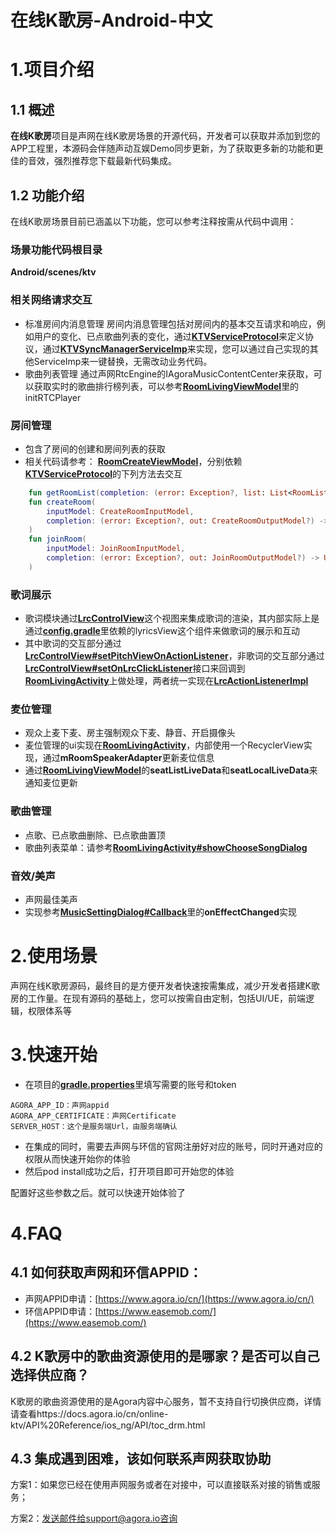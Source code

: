 # 在线K歌房-Android-中文

# 1.项目介绍
## 1.1 概述
**在线K歌房**项目是声网在线K歌房场景的开源代码，开发者可以获取并添加到您的APP工程里，本源码会伴随声动互娱Demo同步更新，为了获取更多新的功能和更佳的音效，强烈推荐您下载最新代码集成。

## 1.2 功能介绍
在线K歌房场景目前已涵盖以下功能，您可以参考注释按需从代码中调用：

### 场景功能代码根目录

**Android/scenes/ktv**


### 相关网络请求交互
- 标准房间内消息管理
    房间内消息管理包括对房间内的基本交互请求和响应，例如用户的变化、已点歌曲列表的变化，通过[**KTVServiceProtocol**](src/main/java/io/agora/scene/ktv/service/KTVServiceProtocol.kt)来定义协议，通过[**KTVSyncManagerServiceImp**](src/main/java/io/agora/scene/ktv/service/KTVSyncManagerServiceImp.kt)来实现，您可以通过自己实现的其他ServiceImp来一键替换，无需改动业务代码。
- 歌曲列表管理
    通过声网RtcEngine的IAgoraMusicContentCenter来获取，可以获取实时的歌曲排行榜列表，可以参考[**RoomLivingViewModel**](src/main/java/io/agora/scene/ktv/live/RoomLivingViewModel.java)里的initRTCPlayer
### 房间管理
- 包含了房间的创建和房间列表的获取
- 相关代码请参考：
    [**RoomCreateViewModel**](src/main/java/io/agora/scene/ktv/create/RoomCreateViewModel.java)，分别依赖[**KTVServiceProtocol**](src/main/java/io/agora/scene/ktv/service/KTVServiceProtocol.kt)的下列方法去交互
```kotlin
    fun getRoomList(completion: (error: Exception?, list: List<RoomListModel>?) -> Unit)
    fun createRoom(
        inputModel: CreateRoomInputModel,
        completion: (error: Exception?, out: CreateRoomOutputModel?) -> Unit
    )
    fun joinRoom(
        inputModel: JoinRoomInputModel,
        completion: (error: Exception?, out: JoinRoomOutputModel?) -> Unit
    )
```
### 歌词展示
- 歌词模块通过[**LrcControlView**](src/main/java/io/agora/scene/ktv/widget/LrcControlView.java)这个视图来集成歌词的渲染，其内部实际上是通过[**config.gradle**](../../config.gradle)里依赖的lyricsView这个组件来做歌词的展示和互动
- 其中歌词的交互部分通过[**LrcControlView#setPitchViewOnActionListener**](src/main/java/io/agora/scene/ktv/widget/LrcControlView.java)，非歌词的交互部分通过[**LrcControlView#setOnLrcClickListener**](src/main/java/io/agora/scene/ktv/widget/LrcControlView.java)接口来回调到[**RoomLivingActivity**](src/main/java/io/agora/scene/ktv/live/RoomLivingActivity.java)上做处理，两者统一实现在[**LrcActionListenerImpl**](src/main/java/io/agora/scene/ktv/live/listener/LrcActionListenerImpl.java)
### 麦位管理
- 观众上麦下麦、房主强制观众下麦、静音、开启摄像头
- 麦位管理的ui实现在[**RoomLivingActivity**](src/main/java/io/agora/scene/ktv/live/RoomLivingActivity.java)，内部使用一个RecyclerView实现，通过**mRoomSpeakerAdapter**更新麦位信息
- 通过[**RoomLivingViewModel**](src/main/java/io/agora/scene/ktv/live/RoomLivingViewModel.java)的**seatListLiveData**和**seatLocalLiveData**来通知麦位更新
### 歌曲管理
- 点歌、已点歌曲删除、已点歌曲置顶
- 歌曲列表菜单：请参考[**RoomLivingActivity#showChooseSongDialog**]((src/main/java/io/agora/scene/ktv/live/RoomLivingViewModel.java))
### 音效/美声
- 声网最佳美声
- 实现参考[**MusicSettingDialog#Callback**](src/main/java/io/agora/scene/ktv/widget/MusicSettingDialog.java)里的**onEffectChanged**实现

# 2.使用场景
声网在线K歌房源码，最终目的是方便开发者快速按需集成，减少开发者搭建K歌房的工作量。在现有源码的基础上，您可以按需自由定制，包括UI/UE，前端逻辑，权限体系等

# 3.快速开始

- 在项目的[**gradle.properties**](../../gradle.properties)里填写需要的账号和token
```
AGORA_APP_ID：声网appid
AGORA_APP_CERTIFICATE：声网Certificate
SERVER_HOST：这个是服务端Url，由服务端确认
```
- 在集成的同时，需要去声网与环信的官网注册好对应的账号，同时开通对应的权限从而快速开始你的体验
- 然后pod install成功之后，打开项目即可开始您的体验

配置好这些参数之后。就可以快速开始体验了


# 4.FAQ

## 4.1 如何获取声网和环信APPID：
- 声网APPID申请：[https://www.agora.io/cn/](https://www.agora.io/cn/)
- 环信APPID申请：[https://www.easemob.com/](https://www.easemob.com/)
## 4.2 K歌房中的歌曲资源使用的是哪家？是否可以自己选择供应商？
K歌房的歌曲资源使用的是Agora内容中心服务，暂不支持自行切换供应商，详情请查看https://docs.agora.io/cn/online-ktv/API%20Reference/ios_ng/API/toc_drm.html

## 4.3 集成遇到困难，该如何联系声网获取协助
方案1：如果您已经在使用声网服务或者在对接中，可以直接联系对接的销售或服务；

方案2：发送邮件给support@agora.io咨询